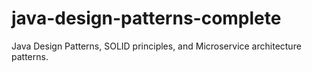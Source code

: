 # java-design-patterns-complete
 Java Design Patterns, SOLID principles, and Microservice architecture patterns.
